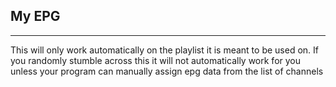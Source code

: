 ## My EPG ##
------------------

This will only work automatically on the playlist it is meant to be used on. 
If you randomly stumble across this it will not automatically work for you unless your program can manually assign epg data from the list of channels
	
